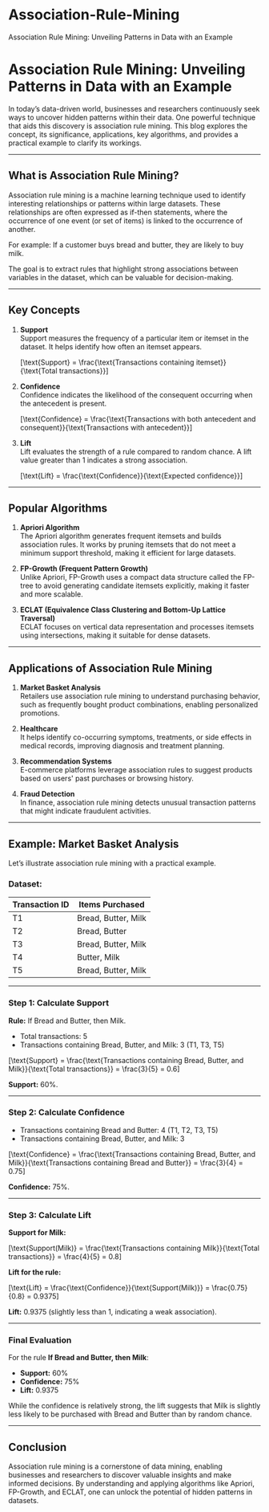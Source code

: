 # Association-Rule-Mining
Association Rule Mining: Unveiling Patterns in Data with an Example

# Association Rule Mining: Unveiling Patterns in Data with an Example

In today’s data-driven world, businesses and researchers continuously seek ways to uncover hidden patterns within their data. One powerful technique that aids this discovery is association rule mining. This blog explores the concept, its significance, applications, key algorithms, and provides a practical example to clarify its workings.

---

## What is Association Rule Mining?

Association rule mining is a machine learning technique used to identify interesting relationships or patterns within large datasets. These relationships are often expressed as if-then statements, where the occurrence of one event (or set of items) is linked to the occurrence of another.

For example:
If a customer buys bread and butter, they are likely to buy milk.

The goal is to extract rules that highlight strong associations between variables in the dataset, which can be valuable for decision-making.

---

## Key Concepts

1. **Support**  
   Support measures the frequency of a particular item or itemset in the dataset. It helps identify how often an itemset appears.

   \[\text{Support} = \frac{\text{Transactions containing itemset}}{\text{Total transactions}}\]

2. **Confidence**  
   Confidence indicates the likelihood of the consequent occurring when the antecedent is present.

   \[\text{Confidence} = \frac{\text{Transactions with both antecedent and consequent}}{\text{Transactions with antecedent}}\]

3. **Lift**  
   Lift evaluates the strength of a rule compared to random chance. A lift value greater than 1 indicates a strong association.

   \[\text{Lift} = \frac{\text{Confidence}}{\text{Expected confidence}}\]

---

## Popular Algorithms

1. **Apriori Algorithm**  
   The Apriori algorithm generates frequent itemsets and builds association rules. It works by pruning itemsets that do not meet a minimum support threshold, making it efficient for large datasets.

2. **FP-Growth (Frequent Pattern Growth)**  
   Unlike Apriori, FP-Growth uses a compact data structure called the FP-tree to avoid generating candidate itemsets explicitly, making it faster and more scalable.

3. **ECLAT (Equivalence Class Clustering and Bottom-Up Lattice Traversal)**  
   ECLAT focuses on vertical data representation and processes itemsets using intersections, making it suitable for dense datasets.

---

## Applications of Association Rule Mining

1. **Market Basket Analysis**  
   Retailers use association rule mining to understand purchasing behavior, such as frequently bought product combinations, enabling personalized promotions.

2. **Healthcare**  
   It helps identify co-occurring symptoms, treatments, or side effects in medical records, improving diagnosis and treatment planning.

3. **Recommendation Systems**  
   E-commerce platforms leverage association rules to suggest products based on users' past purchases or browsing history.

4. **Fraud Detection**  
   In finance, association rule mining detects unusual transaction patterns that might indicate fraudulent activities.

---

## Example: Market Basket Analysis

Let’s illustrate association rule mining with a practical example.

### Dataset:

| Transaction ID | Items Purchased          |
|----------------|--------------------------|
| T1             | Bread, Butter, Milk      |
| T2             | Bread, Butter            |
| T3             | Bread, Butter, Milk      |
| T4             | Butter, Milk             |
| T5             | Bread, Butter, Milk      |

---

### Step 1: Calculate Support

**Rule:** If Bread and Butter, then Milk.

- Total transactions: 5  
- Transactions containing Bread, Butter, and Milk: 3 (T1, T3, T5)

\[\text{Support} = \frac{\text{Transactions containing Bread, Butter, and Milk}}{\text{Total transactions}} = \frac{3}{5} = 0.6\]

**Support:** 60%.

---

### Step 2: Calculate Confidence

- Transactions containing Bread and Butter: 4 (T1, T2, T3, T5)  
- Transactions containing Bread, Butter, and Milk: 3

\[\text{Confidence} = \frac{\text{Transactions containing Bread, Butter, and Milk}}{\text{Transactions containing Bread and Butter}} = \frac{3}{4} = 0.75\]

**Confidence:** 75%.

---

### Step 3: Calculate Lift

**Support for Milk:**

\[\text{Support(Milk)} = \frac{\text{Transactions containing Milk}}{\text{Total transactions}} = \frac{4}{5} = 0.8\]

**Lift for the rule:**

\[\text{Lift} = \frac{\text{Confidence}}{\text{Support(Milk)}} = \frac{0.75}{0.8} = 0.9375\]

**Lift:** 0.9375 (slightly less than 1, indicating a weak association).

---

### Final Evaluation

For the rule **If Bread and Butter, then Milk**:

- **Support:** 60%
- **Confidence:** 75%
- **Lift:** 0.9375

While the confidence is relatively strong, the lift suggests that Milk is slightly less likely to be purchased with Bread and Butter than by random chance.

---

## Conclusion

Association rule mining is a cornerstone of data mining, enabling businesses and researchers to discover valuable insights and make informed decisions. By understanding and applying algorithms like Apriori, FP-Growth, and ECLAT, one can unlock the potential of hidden patterns in datasets.

